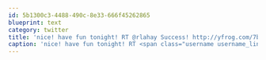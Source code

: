 ```yaml
---
id: 5b1300c3-4488-490c-8e33-666f45262865
blueprint: text
category: twitter
title: 'nice! have fun tonight! RT @rlahay Success! http://yfrog.com/7bwzuwj'
caption: 'nice! have fun tonight! RT <span class="username username_linked">@<a href="https://twitter.com/rlahay" title="Ryan Lahay">rlahay</a></span> Success! http://yfrog.com/7bwzuwj'
---
```


